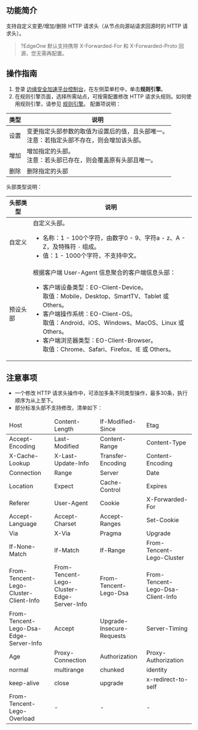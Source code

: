 
## 功能简介
支持自定义变更/增加/删除 HTTP 请求头（从节点向源站请求回源时的 HTTP 请求头）。
>?EdgeOne 默认支持携带 X-Forwarded-For 和 X-Forwarded-Proto 回源，您无需再配置。
>

## 操作指南
1. 登录 [边缘安全加速平台控制台](https://console.cloud.tencent.com/edgeone)，在左侧菜单栏中，单击**规则引擎**。
2. 在规则引擎页面，选择所需站点，可按需配置修改  HTTP 请求头规则。如何使用规则引擎，请参见 [规则引擎](https://cloud.tencent.com/document/product/1552/70901)。
配置项说明：
<table>
<thead>
<tr>
<th>类型</th>
<th>说明</th>
</tr>
</thead>
<tbody><tr>
<td>设置</td>
<td>变更指定头部参数的取值为设置后的值，且头部唯一。<br>注意：若指定头部不存在，则会增加该头部。</td>
</tr>
<tr>
<td>增加</td>
<td>增加指定的头部。<br>注意：若头部已存在，则会覆盖原有头部且唯一。</td>
</tr>
<tr>
<td>删除</td>
<td>删除指定的头部</td>
</tr>
</tbody></table>
头部类型说明：
<table>
<thead>
<tr>
<th>头部类型</th>
<th>说明</th>
</tr>
</thead>
<tbody><tr>
<td>自定义</td>
<td>自定义头部。<ul><li>名称：1 - 100个字符，由数字0 - 9、字符a - z、A - Z，及特殊符 <code>-</code> 组成。</li><li>值：1 - 1000个字符，不支持中文。</td>
</tr>
<tr>
<td>预设头部</td>
<td>根据客户端 User-Agent 信息聚合的客户端信息头部：<ul><li>客户端设备类型：EO-Client-Device。<br>取值：Mobile，Desktop、SmartTV、Tablet 或 Others。</li>
<li>客户端操作系统：EO-Client-OS。<br>取值：Android、iOS、Windows、MacOS、Linux 或 Others。</li>
<li>客户端浏览器类型：EO-Client-Browser。<br>取值：Chrome、Safari、Firefox、IE 或 Others。</li>
</td>
</tr>
</tbody></table>


## 注意事项
- 一个修改 HTTP 请求头操作中，可添加多条不同类型操作，最多30条，执行顺序为从上至下。
- 部分标准头部不支持修改，清单如下：
<table>
<thead>
<tr>
<td align="left">Host</td>
<td align="left">Content-Length</td>
<td align="left">If-Modified-Since</td>
<td align="left">Etag</td>
</tr>
</thead>
<tbody><tr>
<td align="left">Accept-Encoding</td>
<td align="left">Last-Modified</td>
<td align="left">Content-Range</td>
<td align="left">Content-Type</td>
</tr>
<tr>
<td align="left">X-Cache-Lookup</td>
<td align="left">X-Last-Update-Info</td>
<td align="left">Transfer-Encoding</td>
<td align="left">Content-Encoding</td>
</tr>
<tr>
<td align="left">Connection</td>
<td align="left">Range</td>
<td align="left">Server</td>
<td align="left">Date</td>
</tr>
<tr>
<td align="left">Location</td>
<td align="left">Expect</td>
<td align="left">Cache-Control</td>
<td align="left">Expires</td>
</tr>
<tr>
<td align="left">Referer</td>
<td align="left">User-Agent</td>
<td align="left">Cookie</td>
<td align="left">X-Forwarded-For</td>
</tr>
<tr>
<td align="left">Accept-Language</td>
<td align="left">Accept-Charset</td>
<td align="left">Accept-Ranges</td>
<td align="left">Set-Cookie</td>
</tr>
<tr>
<td align="left">Via</td>
<td align="left">X-Via</td>
<td align="left">Pragma</td>
<td align="left">Upgrade</td>
</tr>
<tr>
<td align="left">If-None-Match</td>
<td align="left">If-Match</td>
<td align="left">If-Range</td>
<td align="left">From-Tencent-Lego-Cluster</td>
</tr>
<tr>
<td align="left">From-Tencent-Lego-Cluster-Client-Info</td>
<td align="left">From-Tencent-Lego-Cluster-Edge-Server-Info</td>
<td align="left">From-Tencent-Lego-Dsa</td>
<td align="left">From-Tencent-Lego-Dsa-Client-Info</td>
</tr>
<tr>
<td align="left">From-Tencent-Lego-Dsa-Edge-Server-Info</td>
<td align="left">Accept</td>
<td align="left">Upgrade-Insecure-Requests</td>
<td align="left">Server-Timing</td>
</tr>
<tr>
<td align="left">Age</td>
<td align="left">Proxy-Connection</td>
<td align="left">Authorization</td>
<td align="left">Proxy-Authorization</td>
</tr>
<tr>
<td align="left">normal</td>
<td align="left">multirange</td>
<td align="left">chunked</td>
<td align="left">identity</td>
</tr>
<tr>
<td align="left">keep-alive</td>
<td align="left">close</td>
<td align="left">upgrade</td>
<td align="left">x-redirect-to-self</td>
</tr>
<tr>
<td align="left">From-Tencent-Lego-Overload</td>
<td align="left">-</td>
<td align="left">-</td>
<td align="left">-</td>
</tr>
</tbody></table>
